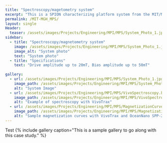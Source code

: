 ```yaml
---
title: "Spectroscopy/magetometry system"
excerpt: "This is a SPION characterizing platform system from the MIT/MGH group"
permalink: /MIT-MGH_MPS/
layout: single
Header:
  teaser: /assets/images/Projects/Engineering/MPI/MPS/System_Photo_1.jpg
sidebar:
  - title: "Spectroscopy/magnetometry system"
    image: /assets/images/Projects/Engineering/MPI/MPS/System_Photo_1.jpg
    image_alt: "System photo"
    text: "System photo"
  - title: "Specifications"
    text: "Drive amplitude up to 20mT, Bias amplitude up to 50mT"
    
gallery:
  - url: /assets/images/Projects/Engineering/MPI/MPS/System_Photo_1.jpg
    image_path: /assets/images/Projects/Engineering/MPI/MPS/System_Photo_1.jpg
    alt: "System Image"
  - url: /assets/images/Projects/Engineering/MPI/MPS/VivoSpectroscopy.bmp
    image_path: /assets/images/Projects/Engineering/MPI/MPS/VivoSpectroscopy.bmp
    alt: "Example of spectroscopy with VivoTrax"
  - url: /assets/images/Projects/Engineering/MPI/MPS/MagnetizationCurves.bmp
    image_path: /assets/images/Projects/Engineering/MPI/MPS/MagnetizationCurves.bmp
    alt: "Sample magnetization curves with VivoTrax and OceanNano SPP-25-25"
---
```



Test
{% include gallery caption="This is a sample gallery to go along with this case study." %}

